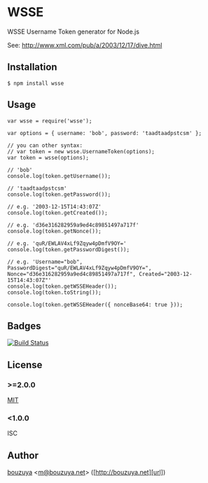 # WSSE

WSSE Username Token generator for Node.js

See: http://www.xml.com/pub/a/2003/12/17/dive.html

## Installation

    $ npm install wsse

## Usage

    var wsse = require('wsse');

    var options = { username: 'bob', password: 'taadtaadpstcsm' };

    // you can other syntax:
    // var token = new wsse.UsernameToken(options);
    var token = wsse(options);

    // 'bob'
    console.log(token.getUsername());

    // 'taadtaadpstcsm'
    console.log(token.getPassword());

    // e.g. '2003-12-15T14:43:07Z'
    console.log(token.getCreated());

    // e.g. 'd36e316282959a9ed4c89851497a717f'
    console.log(token.getNonce());

    // e.g. 'quR/EWLAV4xLf9Zqyw4pDmfV9OY='
    console.log(token.getPasswordDigest());

    // e.g. 'Username="bob", PasswordDigest="quR/EWLAV4xLf9Zqyw4pDmfV9OY=", Nonce="d36e316282959a9ed4c89851497a717f", Created="2003-12-15T14:43:07Z"'
    console.log(token.getWSSEHeader());
    console.log(token.toString());

    console.log(token.getWSSEHeader({ nonceBase64: true }));

## Badges

[![Build Status](https://travis-ci.org/bouzuya/node-wsse.svg)](https://travis-ci.org/bouzuya/node-wsse)

## License

### >=2.0.0

[MIT](LICENSE)

### <1.0.0

ISC

## Author

[bouzuya][user] &lt;[m@bouzuya.net][email]&gt; ([http://bouzuya.net][url])

[user]: https://github.com/bouzuya
[email]: mailto:m@bouzuya.net
[url]: http://bouzuya.net
